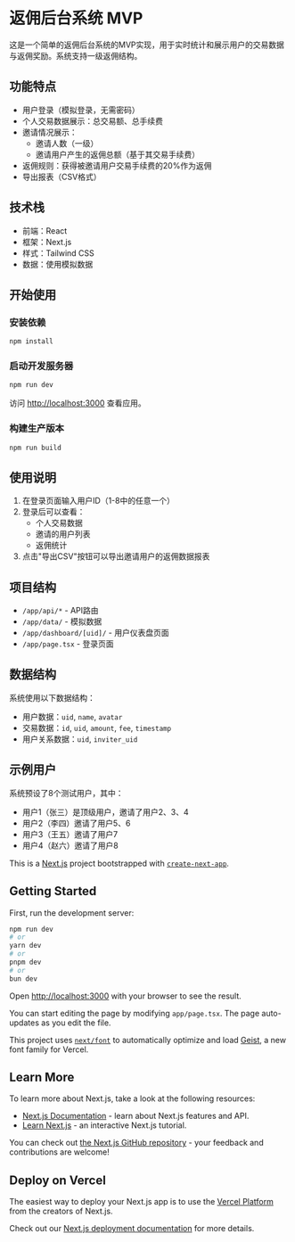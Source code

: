# 返佣后台系统 MVP

这是一个简单的返佣后台系统的MVP实现，用于实时统计和展示用户的交易数据与返佣奖励。系统支持一级返佣结构。

## 功能特点

- 用户登录（模拟登录，无需密码）
- 个人交易数据展示：总交易额、总手续费
- 邀请情况展示：
  - 邀请人数（一级）
  - 邀请用户产生的返佣总额（基于其交易手续费）
- 返佣规则：获得被邀请用户交易手续费的20%作为返佣
- 导出报表（CSV格式）

## 技术栈

- 前端：React
- 框架：Next.js
- 样式：Tailwind CSS
- 数据：使用模拟数据

## 开始使用

### 安装依赖

```bash
npm install
```

### 启动开发服务器

```bash
npm run dev
```

访问 [http://localhost:3000](http://localhost:3000) 查看应用。

### 构建生产版本

```bash
npm run build
```

## 使用说明

1. 在登录页面输入用户ID（1-8中的任意一个）
2. 登录后可以查看：
   - 个人交易数据
   - 邀请的用户列表
   - 返佣统计
3. 点击"导出CSV"按钮可以导出邀请用户的返佣数据报表

## 项目结构

- `/app/api/*` - API路由
- `/app/data/` - 模拟数据
- `/app/dashboard/[uid]/` - 用户仪表盘页面
- `/app/page.tsx` - 登录页面

## 数据结构

系统使用以下数据结构：

- 用户数据：`uid`, `name`, `avatar`
- 交易数据：`id`, `uid`, `amount`, `fee`, `timestamp`
- 用户关系数据：`uid`, `inviter_uid`

## 示例用户

系统预设了8个测试用户，其中：

- 用户1（张三）是顶级用户，邀请了用户2、3、4
- 用户2（李四）邀请了用户5、6
- 用户3（王五）邀请了用户7
- 用户4（赵六）邀请了用户8

This is a [Next.js](https://nextjs.org) project bootstrapped with [`create-next-app`](https://nextjs.org/docs/app/api-reference/cli/create-next-app).

## Getting Started

First, run the development server:

```bash
npm run dev
# or
yarn dev
# or
pnpm dev
# or
bun dev
```

Open [http://localhost:3000](http://localhost:3000) with your browser to see the result.

You can start editing the page by modifying `app/page.tsx`. The page auto-updates as you edit the file.

This project uses [`next/font`](https://nextjs.org/docs/app/building-your-application/optimizing/fonts) to automatically optimize and load [Geist](https://vercel.com/font), a new font family for Vercel.

## Learn More

To learn more about Next.js, take a look at the following resources:

- [Next.js Documentation](https://nextjs.org/docs) - learn about Next.js features and API.
- [Learn Next.js](https://nextjs.org/learn) - an interactive Next.js tutorial.

You can check out [the Next.js GitHub repository](https://github.com/vercel/next.js) - your feedback and contributions are welcome!

## Deploy on Vercel

The easiest way to deploy your Next.js app is to use the [Vercel Platform](https://vercel.com/new?utm_medium=default-template&filter=next.js&utm_source=create-next-app&utm_campaign=create-next-app-readme) from the creators of Next.js.

Check out our [Next.js deployment documentation](https://nextjs.org/docs/app/building-your-application/deploying) for more details.
